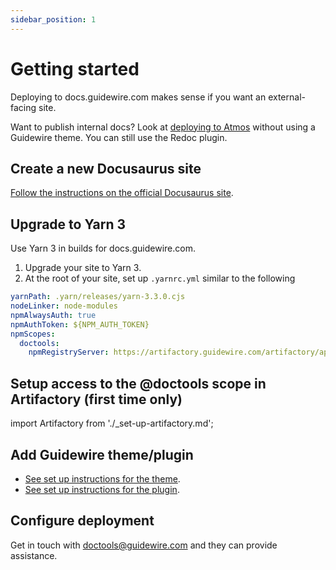 ```yaml
---
sidebar_position: 1
---
```


# Getting started

Deploying to docs.guidewire.com makes sense if you want an external-facing site.

Want to publish internal docs? Look at
[deploying to Atmos](./deploy-to-atmos.md) without using a Guidewire theme. You
can still use the Redoc plugin.

## Create a new Docusaurus site

[Follow the instructions on the official Docusaurus site](https://docusaurus.io/docs/installation).

## Upgrade to Yarn 3

Use Yarn 3 in builds for docs.guidewire.com.

1. Upgrade your site to Yarn 3.
1. At the root of your site, set up `.yarnrc.yml` similar to the following

```yml
yarnPath: .yarn/releases/yarn-3.3.0.cjs
nodeLinker: node-modules
npmAlwaysAuth: true
npmAuthToken: ${NPM_AUTH_TOKEN}
npmScopes:
  doctools:
    npmRegistryServer: https://artifactory.guidewire.com/artifactory/api/npm/doctools-npm-dev/
```

## Setup access to the @doctools scope in Artifactory (first time only)

import Artifactory from './\_set-up-artifactory.md';

<Artifactory/>

## Add Guidewire theme/plugin

- [See set up instructions for the theme](./Themes/Classic/set-up-theme.mdx).
- [See set up instructions for the plugin](./Plugins/Redoc/set-up-plugin.mdx).

## Configure deployment

Get in touch with doctools@guidewire.com and they can provide assistance.
